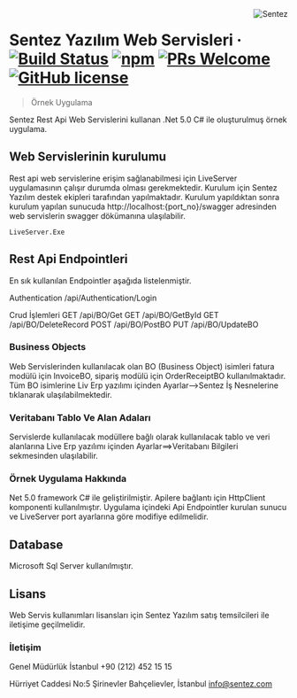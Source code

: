 <img src="https://www.sentez.com/wp-content/uploads/kurumsal_logo.png" alt="Sentez" align="right">

# Sentez Yazılım Web Servisleri  &middot; [![Build Status](https://img.shields.io/travis/npm/npm/latest.svg?style=flat-square)](https://travis-ci.org/npm/npm) [![npm](https://img.shields.io/npm/v/npm.svg?style=flat-square)](https://www.npmjs.com/package/npm) [![PRs Welcome](https://img.shields.io/badge/PRs-welcome-brightgreen.svg?style=flat-square)](http://makeapullrequest.com) [![GitHub license](https://img.shields.io/badge/license-MIT-blue.svg?style=flat-square)](https://github.com/your/your-project/blob/master/LICENSE)
> Örnek Uygulama

Sentez Rest Api Web Servislerini kullanan .Net 5.0 C# ile oluşturulmuş örnek uygulama.

## Web Servislerinin kurulumu
Rest api web servislerine erişim sağlanabilmesi için LiveServer uygulamasının çalışır durumda olması gerekmektedir. Kurulum için Sentez Yazılım destek ekipleri tarafından yapılmaktadır.
Kurulum yapıldıktan sonra kurulum yapılan sunucuda http://localhost:{port_no}/swagger adresinden web servislerin swagger dökümanına ulaşılabilir.
```shell
LiveServer.Exe
```
## Rest Api Endpointleri 

En sık kullanılan Endpointler aşağıda listelenmiştir.

Authentication
/api/Authentication/Login

Crud İşlemleri
GET /api/BO/Get
GET /api/BO/GetById
GET /api/BO/DeleteRecord
POST /api/BO/PostBO
PUT /api/BO/UpdateBO


### Business Objects 
Web Servislerinden kullanılacak olan BO (Business Object) isimleri fatura modülü için InvoiceBO, sipariş modülü için OrderReceiptBO kullanılmaktadır. Tüm BO isimlerine Liv Erp
yazılımı içinden Ayarlar-->Sentez İş Nesnelerine tıklanarak ulaşılabilmektedir.

### Veritabanı Tablo Ve Alan Adaları
Servislerde kullanılacak modüllere bağlı olarak kullanılacak tablo ve veri alanlarına Live Erp yazılımı içinden Ayarlar==>Veritabanı Bilgileri sekmesinden ulaşılabilir.


### Örnek Uygulama Hakkında

Net 5.0 framework C# ile geliştirilmiştir. Apilere bağlantı için HttpClient komponenti kullanılmıştır. Uygulama içindeki Api Endpointler kurulan sunucu ve LiveServer port ayarlarına göre
modifiye edilmelidir.


## Database

Microsoft Sql Server kullanılmıştır.

## Lisans

Web Servis kullanımları lisansları için Sentez Yazılım satış temsilcileri ile iletişime geçilmelidir.

### İletişim

Genel Müdürlük İstanbul
+90 (212) 452 15 15

Hürriyet Caddesi No:5 Şirinevler
Bahçelievler, İstanbul
info@sentez.com

